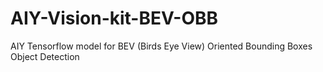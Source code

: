 # AIY-Vision-kit-BEV-OBB
AIY Tensorflow model for BEV (Birds Eye View) Oriented Bounding Boxes Object Detection
